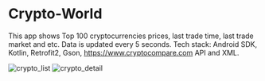 # Crypto-World
This app shows Top 100 cryptocurrencies prices, last trade time, last trade market and etc. Data is updated every 5 seconds.
Tech stack: Android SDK, Kotlin, Retrofit2, Gson, https://www.cryptocompare.com API and XML.


![crypto_list](https://user-images.githubusercontent.com/96684932/213436321-3043bdf4-d3dc-4937-951d-7f5bb4896a92.png)    ![crypto_detail](https://user-images.githubusercontent.com/96684932/213436658-ad528e76-8c3e-479d-add9-572d35971328.png)
